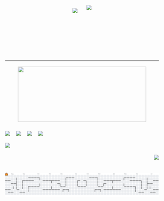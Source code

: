 <!-- Komputer dan Banner sejajar + gap -->
<div align="center" style="display: flex; align-items: center; justify-content: center; gap: 30px; margin-bottom: 30px;">
  <!-- Komputer -->
  <img src="https://i.imgur.com/Ldpuoc7.gif" height="130" />

  <!-- Banner -->
  <img src="https://i.imgur.com/iuMeyZS.png" height="150" />
</div>

<hr style="margin: 20px 0;" />

<!-- Stats dan Language sejajar dengan jarak + ukuran sama -->
<div align="left" style="display: flex; justify-content: center; flex-wrap: wrap; gap: 25px; margin-bottom: 30px;">
  <!-- Top Languages -->
  <img src="https://github-readme-stats.vercel.app/api/top-langs?username=Andilauww&locale=en&hide_title=false&layout=compact&card_width=420&langs_count=5&theme=dracula&hide_border=false" width="420" height="180" />
</div>

<!-- Icon Teknologi -->
<div align="left" style="margin-bottom: 20px;">
  <img src="https://cdn.jsdelivr.net/gh/devicons/devicon/icons/html5/html5-original.svg" height="40" />
  <img width="12" />
  <img src="https://cdn.jsdelivr.net/gh/devicons/devicon/icons/css3/css3-original.svg" height="40" />
  <img width="12" />
  <img src="https://cdn.jsdelivr.net/gh/devicons/devicon/icons/javascript/javascript-original.svg" height="40" />
  <img width="12" />
  <img src="https://cdn.jsdelivr.net/gh/devicons/devicon/icons/bootstrap/bootstrap-original.svg" height="40" />
</div>

<!-- Instagram Badge -->
<div align="left" style="margin-bottom: 20px;">
  <a href="https://www.instagram.com/andilauw._?igsh=ZnNhaG9pdDJrNDZ3" target="_blank">
    <img src="https://img.shields.io/static/v1?message=Instagram&logo=instagram&label=&color=E4405F&logoColor=white&labelColor=&style=flat" height="40" />
  </a>
</div>

<!-- Good Morning Image -->
<div align="right">
  <img src="https://media4.giphy.com/media/v1.Y2lkPTc5MGI3NjExM3ZxemtobHJsdzIycnJwZWIxYzJxMjMzeXJ6cHdvb3lxNTJrOG85dCZlcD12MV9pbnRlcm5hbF9naWZfYnlfaWQmY3Q9Zw/ZqHGX9HvKKlRjmOQvR/giphy.gif" height="120" />
</div>

###

<br clear="both">

<picture>
  <source media="(prefers-color-scheme: dark)" srcset="https://raw.githubusercontent.com/Andilauww/Andilauww/output/pacman-contribution-graph-dark.svg">
  <source media="(prefers-color-scheme: light)" srcset="https://raw.githubusercontent.com/Andilauww/Andilauww/output/pacman-contribution-graph.svg">
  <img alt="pacman contribution graph" src="https://raw.githubusercontent.com/Andilauww/Andilauww/output/pacman-contribution-graph.svg">
</picture>

###
